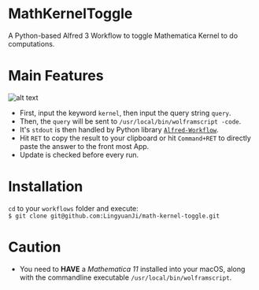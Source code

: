 # MathKernelToggle
A Python-based Alfred 3 Workflow to toggle Mathematica Kernel to do computations.

# Main Features

![alt text](https://github.com/LingyuanJi/math-kernel-toggle/raw/master/example.png)

* First, input the keyword `kernel`, then input the query string `query`.
* Then, the `query` will be sent to `/usr/local/bin/wolframscript -code`.
* It's `stdout` is then handled by Python library [`Alfred-Workflow`](https://github.com/deanishe/alfred-workflow).
* Hit `RET` to copy the result to your clipboard or hit `Command+RET` to directly paste the answer to the front most App.
* Update is checked before every run.

# Installation 
`cd` to your `workflows` folder and execute:  
`$ git clone git@github.com:LingyuanJi/math-kernel-toggle.git`  

# Caution
* You need to **HAVE** a *Mathematica 11* installed into your macOS, along with the commandline executable `/usr/local/bin/wolframscript`.
